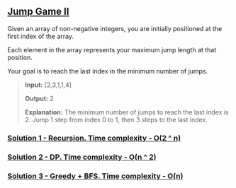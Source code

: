 ## [Jump Game II](https://leetcode.com/problems/jump-game-ii/)

Given an array of non-negative integers, you are initially positioned at the first index of the array.

Each element in the array represents your maximum jump length at that position.

Your goal is to reach the last index in the minimum number of jumps.

> **Input:** [2,3,1,1,4]
>
> **Output:** 2
>
> **Explanation:** The minimum number of jumps to reach the last index is 2.
> Jump 1 step from index 0 to 1, then 3 steps to the last index.

### [Solution 1 - Recursion. Time complexity - O(2 ^ n)](./solution1.js)

### [Solution 2 - DP. Time complexity - O(n ^ 2)](./solution2.js)

### [Solution 3 - Greedy + BFS. Time complexity - O(n)](./solution3.js)
